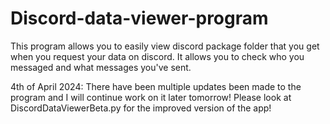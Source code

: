 # Discord-data-viewer-program
This program allows you to easily view discord package folder that you get when you request your data on discord. It allows you to check who you messaged and what messages you've sent.

4th of April 2024:
There have been multiple updates been made to the program and I will continue work on it later tomorrow! Please look at DiscordDataViewerBeta.py for the improved version of the app!
